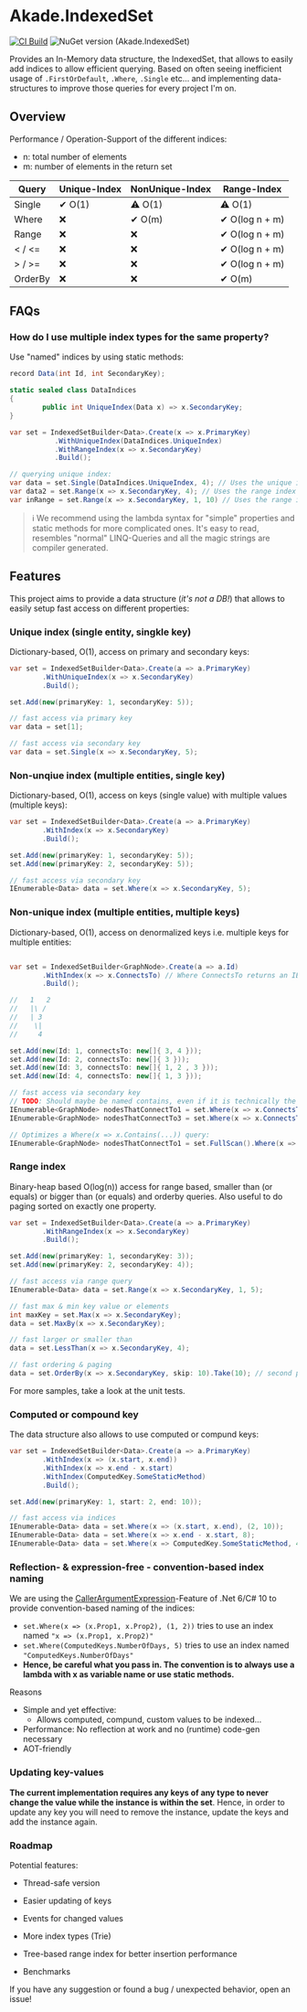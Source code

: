 ﻿# Akade.IndexedSet

[![CI Build](https://github.com/akade/Akade.IndexedSet/actions/workflows/ci-build.yml/badge.svg?branch=master)](https://github.com/akade/Akade.IndexedSet/actions/workflows/ci-build.yml)
![NuGet version (Akade.IndexedSet)](https://img.shields.io/nuget/v/Akade.IndexedSet.svg)

Provides an In-Memory data structure, the IndexedSet, that allows to easily add indices to allow efficient querying. Based on often seeing inefficient usage of 
`.FirstOrDefault`, `.Where`, `.Single` etc... and implementing data-structures to improve those queries for every project I'm on.

## Overview

Performance / Operation-Support of the different indices:

- n: total number of elements
- m: number of elements in the return set

| Query   | Unique-Index | NonUnique-Index | Range-Index     |
| ------  | ------------ | --------------- | --------------- |
| Single  | ✔ O(1)      | ⚠ O(1)         | ⚠ O(1)         |
| Where   | ❌           | ✔ O(m)         | ✔ O(log n + m) |
| Range   | ❌           | ❌             | ✔ O(log n + m) |
| < / <=  | ❌           | ❌             | ✔ O(log n + m) |
| > / >=  | ❌           | ❌             | ✔ O(log n + m) |
| OrderBy | ❌           | ❌             | ✔ O(m)         |

## FAQs

### How do I use multiple index types for the same property?

Use "named" indices by using static methods:

```csharp
record Data(int Id, int SecondaryKey);

static sealed class DataIndices
{
        public int UniqueIndex(Data x) => x.SecondaryKey;
}

var set = IndexedSetBuilder<Data>.Create(x => x.PrimaryKey)
           .WithUniqueIndex(DataIndices.UniqueIndex)
           .WithRangeIndex(x => x.SecondaryKey)
           .Build();

// querying unique index:
var data = set.Single(DataIndices.UniqueIndex, 4); // Uses the unique index
var data2 = set.Range(x => x.SecondaryKey, 4); // Uses the range index
var inRange = set.Range(x => x.SecondaryKey, 1, 10) // Uses the range index
```

> ℹ We recommend using the lambda syntax for "simple" properties and static methods for more complicated ones. It's easy to read, resembles "normal" LINQ-Queries and all the magic strings are compiler generated.

## Features
This project aims to provide a data structure (*it's not a DB!*) that allows to easily setup fast access on different properties:
### Unique index (single entity, singkle key)
Dictionary-based, O(1), access on primary and secondary keys:

```csharp
var set = IndexedSetBuilder<Data>.Create(a => a.PrimaryKey)
        .WithUniqueIndex(x => x.SecondaryKey)
        .Build();

set.Add(new(primaryKey: 1, secondaryKey: 5));

// fast access via primary key
var data = set[1];

// fast access via secondary key
var data = set.Single(x => x.SecondaryKey, 5);
```

### Non-unqiue index (multiple entities, single key)
Dictionary-based, O(1), access on keys (single value) with multiple values (multiple keys):

```csharp
var set = IndexedSetBuilder<Data>.Create(a => a.PrimaryKey)
        .WithIndex(x => x.SecondaryKey)
        .Build();

set.Add(new(primaryKey: 1, secondaryKey: 5));
set.Add(new(primaryKey: 2, secondaryKey: 5));

// fast access via secondary key
IEnumerable<Data> data = set.Where(x => x.SecondaryKey, 5);
```

### Non-unique index (multiple entities, multiple keys)
Dictionary-based, O(1), access on denormalized keys i.e. multiple keys for multiple entities:
```csharp

var set = IndexedSetBuilder<GraphNode>.Create(a => a.Id)
        .WithIndex(x => x.ConnectsTo) // Where ConnectsTo returns an IEnumerable<int>
        .Build();

//   1   2
//   |\ /
//   | 3
//    \|
//     4

set.Add(new(Id: 1, connectsTo: new[]{ 3, 4 }));
set.Add(new(Id: 2, connectsTo: new[]{ 3 }));
set.Add(new(Id: 3, connectsTo: new[]{ 1, 2 , 3 }));
set.Add(new(Id: 4, connectsTo: new[]{ 1, 3 }));

// fast access via secondary key
// TODO: Should maybe be named contains, even if it is technically the same (or just an alias?)
IEnumerable<GraphNode> nodesThatConnectTo1 = set.Where(x => x.ConnectsTo, 1); // returns nodes 3 & 4
IEnumerable<GraphNode> nodesThatConnectTo3 = set.Where(x => x.ConnectsTo, 1); // returns nodes 1 & 2 & 3

// Optimizes a Where(x => x.Contains(...)) query:
IEnumerable<GraphNode> nodesThatConnectTo1 = set.FullScan().Where(x => x.ConnectsTo.Contains(1)); // returns nodes 3 & 4, but enumerates through the entire set
```

### Range index
Binary-heap based O(log(n)) access for range based, smaller than (or equals) or bigger than (or equals) and orderby queries. Also useful to do paging sorted on exactly one property.

```csharp
var set = IndexedSetBuilder<Data>.Create(a => a.PrimaryKey)
        .WithRangeIndex(x => x.SecondaryKey)
        .Build();

set.Add(new(primaryKey: 1, secondaryKey: 3));
set.Add(new(primaryKey: 2, secondaryKey: 4));

// fast access via range query
IEnumerable<Data> data = set.Range(x => x.SecondaryKey, 1, 5);

// fast max & min key value or elements
int maxKey = set.Max(x => x.SecondaryKey);
data = set.MaxBy(x => x.SecondaryKey);

// fast larger or smaller than
data = set.LessThan(x => x.SecondaryKey, 4);

// fast ordering & paging
data = set.OrderBy(x => x.SecondaryKey, skip: 10).Take(10); // second page of 10 elements
```
For more samples, take a look at the unit tests.

### Computed or compound key

The data structure also allows to use computed or compund keys:

```csharp
var set = IndexedSetBuilder<Data>.Create(a => a.PrimaryKey)
        .WithIndex(x => (x.start, x.end))
        .WithIndex(x => x.end - x.start)
        .WithIndex(ComputedKey.SomeStaticMethod)
        .Build();

set.Add(new(primaryKey: 1, start: 2, end: 10));

// fast access via indices
IEnumerable<Data> data = set.Where(x => (x.start, x.end), (2, 10));
IEnumerable<Data> data = set.Where(x => x.end - x.start, 8);
IEnumerable<Data> data = set.Where(x => ComputedKey.SomeStaticMethod, 42);
```

### Reflection- & expression-free - convention-based index naming

We are using the [CallerArgumentExpression](https://docs.microsoft.com/en-us/dotnet/api/system.runtime.compilerservices.callerargumentexpressionattribute)-Feature 
of .Net 6/C# 10 to provide convention-based naming of the indices:
- `set.Where(x => (x.Prop1, x.Prop2), (1, 2))` tries to use an index named `"x => (x.Prop1, x.Prop2)"`
- `set.Where(ComputedKeys.NumberOfDays, 5)` tries to use an index named `"ComputedKeys.NumberOfDays"`
- **Hence, be careful what you pass in. The convention is to always use a lambda with x as variable name or use static methods.**

Reasons
- Simple and yet effective:
  - Allows computed, compund, custom values to be indexed...
- Performance: No reflection at work and no (runtime) code-gen necessary
- AOT-friendly

### Updating key-values
**The current implementation requires any keys of any type to never change the value while the instance is within the set**. Hence, in order to update any key you will need to remove the instance, update the keys and add the instance again.

### Roadmap
Potential features:
- Thread-safe version
- Easier updating of keys
- Events for changed values
- More index types (Trie)
- Tree-based range index for better insertion performance

- Benchmarks

If you have any suggestion or found a bug / unexpected behavior, open an issue!
